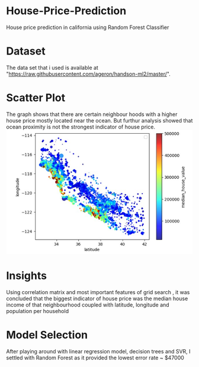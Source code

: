 # House-Price-Prediction
House price prediction in california using Random Forest Classifier

# Dataset
The data set that i used is available at "https://raw.githubusercontent.com/ageron/handson-ml2/master/". 

# Scatter Plot
The graph shows that there are certain neighbour hoods with a higher house price mostly located near the ocean. But furthur analysis showed that ocean proximity is not the strongest indicator of house price.
![Plot](./plot.jpg)
# Insights
Using correlation matrix and most important features of grid search , it was concluded that the biggest indicator of house price was the median house income of that neighbourhood coupled with latitude, longitude and population per household

# Model Selection
After playing around with linear regression model, decision trees and SVR, I settled with Random Forest as it provided the lowest error rate ~ $47000
